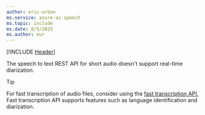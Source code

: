 ```yaml
---
author: eric-urban
ms.service: azure-ai-speech
ms.topic: include
ms.date: 8/5/2025
ms.author: eur
---
```


[!INCLUDE [Header](../../common/rest.md)]

The speech to text REST API for short audio doesn't support real-time diarization. 

> [!TIP]
> For fast transcription of audio files, consider using the [fast transcription API.](/azure/ai-services/speech-service/fast-transcription-create) Fast transcription API supports features such as language identification and diarization. 
